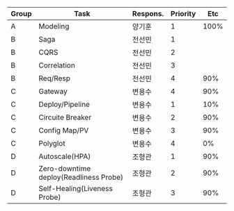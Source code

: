 |Group|Task|Respons.|Priority|Etc|
|------|---|---|---|------------------|
|A|Modeling|양기훈|1|100%|
|B|Saga|전선민|1||
|B|CQRS|전선민|2||
|B|Correlation|전선민|3||
|B|Req/Resp|전선민|4|90%|
|C|Gateway|변용수|4|90%|
|C|Deploy/Pipeline|변용수|1|10%|
|C|Circuite Breaker|변용수|2|90%|
|C|Config Map/PV|변용수|3|90%|
|C|Polyglot|변용수|4|0%|
|D|Autoscale(HPA)|조형관|1|90%|
|D|Zero-downtime deploy(Readliness Probe)|조형관|2|90%|
|D|Self-Healing(Liveness Probe)|조형관|3|90%|
